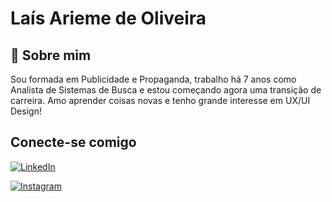 # Laís Arieme de Oliveira

## 👋 Sobre mim
Sou formada em Publicidade e Propaganda, trabalho há 7 anos como Analista de Sistemas de Busca e estou começando agora uma transição de carreira. Amo aprender coisas novas e tenho grande interesse em UX/UI Design! 

## Conecte-se comigo
[![LinkedIn](https://img.shields.io/badge/LinkedIn-0077B5?style=for-the-badge&logo=linkedin&logoColor=white)](https://www.linkedin.com/in/laisariemedeoliveira/)

[![Instagram](https://img.shields.io/badge/-Instagram-%23E4405F?style=for-the-badge&logo=instagram&logoColor=white)](https://www.instagram.com/laisarieme)